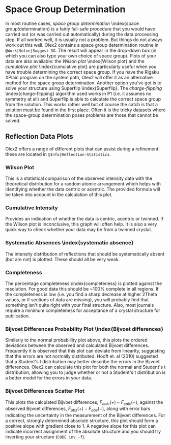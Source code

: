 # Space Group Determination

In most routine cases, *space group determination* \index{space group!determination} is a fairly fail-safe procedure that you would have carried out (or was carried out automatically) during the data processing step. If all worked well, it is usually not a problem. But things do not always work out this well.
Olex2 contains a space group determination routine in `@Work|Solve|Suggest-SG`. The result will appear in the drop-down box (in which you can also type your own choice of space group). Plots of your data are also available: the *Wilson plot* \index{Wilson plot} and the *cumulative plot* \index{cumulative plot} are particularly useful when you have trouble determining the correct space group.
If you have the Rigaku XPlain program on the system path, Olex2 will offer it as an alternative method for the space group determination.
Another option you've got is to solve your structure using Superflip \index{Superflip}. The *charge-flipping* \index{charge-flipping} algorithm used works in P1 (i.e. it assumes no symmetry at all) and Superflip is able to calculate the correct space group from the solution. This works rather well but of course the catch is that a solution must be found in the first place. Often it is the tricky datasets where the space-group determination poses problems are those that cannot be solved.

## Reflection Data Plots
Olex2 offers a range of different plots that can assist during a refinement: these are located in `@Info|Reflection-Statistics`.

### Wilson Plot
This is a statistical comparison of the observed intensity data with the theoretical distribution for a random atomic arrangement which helps with identifying whether the data centric or acentric. The provided formula will be taken into account in the calculation of this plot.

### Cumulative Intensity
Provides an indication of whether the data is centric, acentric or twinned. If the Wilson plot is inconclusive, this graph will often help. It is also a very quick way to check whether your data may be from a twinned crystal.

### Systematic Absences \index{systematic absence}
The intensity distribution of reflections that should be systematically absent (but are not) is plotted. These should all be very weak.

### Completeness
The percentage completeness \index{completeness} is plotted against the resolution. For good data this should be ~100% complete in all regions. If the completeness is low (i.e. you find a sharp decrease at higher 2Theta values, or if sections of data are missing), you will probably find that something isn't quite right with your final structure. Also, most journals require a minimum completeness for acceptance of a crystal structure for publication.

### Bijvoet Differences Probability Plot \index{Bijvoet differences}
Similarly to the normal probablility plot above, this plots the ordered deviations between the observed and calculated Bijvoet differences. Frequently it is observed that this plot can deviate from linearity, suggesting that the errors are not normally distributed. Hooft et. al (2010) suggested that a Student's t distribution may better describe the errors in the Bijvoet differences. Olex2 can calculate this plot for both the normal and Student's t distribution, allowing you to judge whether or not a Student's t distribution is a better model for the errors in your data.

### Bijvoet Differences Scatter Plot
This plots the calculated Bijvoet differences, $F_{calc}(+) - F_{calc}(-)$, against the observed Bijvoet differences, $F_{obs}(+) - F_{obs}(-)$, along with error bars indicating the uncertainty in the measurement of the Bijvoet differences. For a correct, strongly determined absolute structure, this plot should form a positive slope with gradient close to 1. A negative slope for this plot can indicate incorrect assignment of the absolute structure and you should try inverting your structure (`CODE inv -f`).
